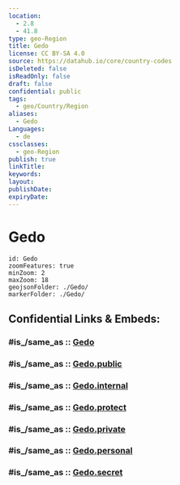 ```yaml
---
location:
  - 2.8
  - 41.8
type: geo-Region
title: Gedo
license: CC BY-SA 4.0
source: https://datahub.io/core/country-codes
isDeleted: false
isReadOnly: false
draft: false
confidential: public
tags:
  - geo/Country/Region
aliases:
  - Gedo
Languages:
  - de
cssclasses:
  - geo-Region
publish: true
linkTitle:
keywords:
layout:
publishDate:
expiryDate:
---
```


# Gedo

```leaflet
id: Gedo
zoomFeatures: true 
minZoom: 2 
maxZoom: 18
geojsonFolder: ./Gedo/
markerFolder: ./Gedo/
```


## Confidential Links & Embeds: 

### #is_/same_as :: [Gedo](/_Standards/Earth/Continent/Africa/Africa~East/Somalia/Regions~Somalia/Gedo.md) 

### #is_/same_as :: [Gedo.public](/_public/Earth/Continent/Africa/Africa~East/Somalia/Regions~Somalia/Gedo.public.md) 

### #is_/same_as :: [Gedo.internal](/_internal/Earth/Continent/Africa/Africa~East/Somalia/Regions~Somalia/Gedo.internal.md) 

### #is_/same_as :: [Gedo.protect](/_protect/Earth/Continent/Africa/Africa~East/Somalia/Regions~Somalia/Gedo.protect.md) 

### #is_/same_as :: [Gedo.private](/_private/Earth/Continent/Africa/Africa~East/Somalia/Regions~Somalia/Gedo.private.md) 

### #is_/same_as :: [Gedo.personal](/_personal/Earth/Continent/Africa/Africa~East/Somalia/Regions~Somalia/Gedo.personal.md) 

### #is_/same_as :: [Gedo.secret](/_secret/Earth/Continent/Africa/Africa~East/Somalia/Regions~Somalia/Gedo.secret.md)

